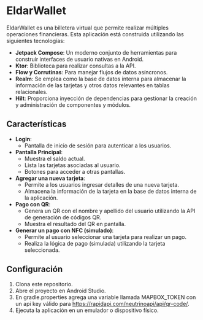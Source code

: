 # EldarWallet

EldarWallet es una billetera virtual que permite realizar múltiples operaciones financieras. Esta aplicación está construida utilizando las siguientes tecnologías:

- **Jetpack Compose**: Un moderno conjunto de herramientas para construir interfaces de usuario nativas en Android.
- **Ktor**: Biblioteca para realizar consultas a la API.
- **Flow y Corrutinas**: Para manejar flujos de datos asíncronos.
- **Realm**: Se emplea como la base de datos interna para almacenar la información de las tarjetas y otros datos relevantes en tablas relacionales.
- **Hilt**: Proporciona inyección de dependencias para gestionar la creación y administración de componentes y módulos.

## Características

- **Login**:
  - Pantalla de inicio de sesión para autenticar a los usuarios.
- **Pantalla Principal**:
  - Muestra el saldo actual.
  - Lista las tarjetas asociadas al usuario.
  - Botones para acceder a otras pantallas.
- **Agregar una nueva tarjeta**:
  - Permite a los usuarios ingresar detalles de una nueva tarjeta.
  - Almacena la información de la tarjeta en la base de datos interna de la aplicación.
- **Pago con QR**:
  - Genera un QR con el nombre y apellido del usuario utilizando la API de generación de códigos QR.
  - Muestra el resultado del QR en pantalla.
- **Generar un pago con NFC (simulado)**:
  - Permite al usuario seleccionar una tarjeta para realizar un pago.
  - Realiza la lógica de pago (simulada) utilizando la tarjeta seleccionada.

## Configuración

1. Clona este repositorio.
2. Abre el proyecto en Android Studio.
3. En gradle.properties agrega una variable llamada MAPBOX_TOKEN con un api key válido para https://rapidapi.com/neutrinoapi/api/qr-code/.
4. Ejecuta la aplicación en un emulador o dispositivo físico.
